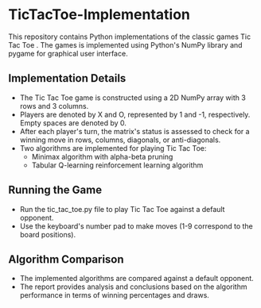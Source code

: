 # TicTacToe-Implementation
This repository contains Python implementations of the classic games Tic Tac Toe . The games is implemented using Python's NumPy library and pygame for graphical user interface.

## Implementation Details
- The Tic Tac Toe game is constructed using a 2D NumPy array with 3 rows and 3 columns.
- Players are denoted by X and O, represented by 1 and -1, respectively. Empty spaces are denoted by 0.
- After each player's turn, the matrix's status is assessed to check for a winning move in rows, columns, diagonals, or anti-diagonals.
- Two algorithms are implemented for playing Tic Tac Toe:
  - Minimax algorithm with alpha-beta pruning
  - Tabular Q-learning reinforcement learning algorithm
## Running the Game
- Run the tic_tac_toe.py file to play Tic Tac Toe against a default opponent.
- Use the keyboard's number pad to make moves (1-9 correspond to the board positions).
## Algorithm Comparison
- The implemented algorithms are compared against a default opponent.
- The report provides analysis and conclusions based on the algorithm performance in terms of winning percentages and draws.
